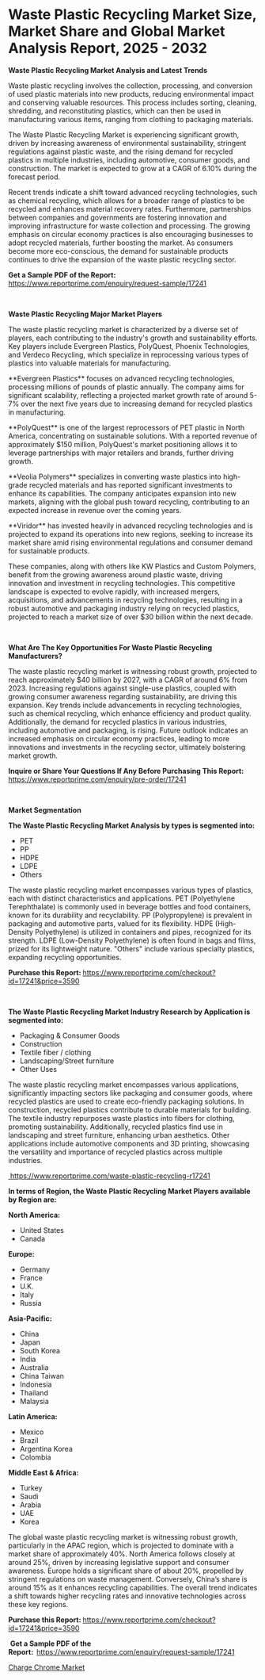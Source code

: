 <p><h1>Waste Plastic Recycling Market Size, Market Share and Global Market Analysis Report, 2025 - 2032</h1></p><p><strong>Waste Plastic Recycling Market Analysis and Latest Trends</strong></p>
<p><p>Waste plastic recycling involves the collection, processing, and conversion of used plastic materials into new products, reducing environmental impact and conserving valuable resources. This process includes sorting, cleaning, shredding, and reconstituting plastics, which can then be used in manufacturing various items, ranging from clothing to packaging materials.</p><p>The Waste Plastic Recycling Market is experiencing significant growth, driven by increasing awareness of environmental sustainability, stringent regulations against plastic waste, and the rising demand for recycled plastics in multiple industries, including automotive, consumer goods, and construction. The market is expected to grow at a CAGR of 6.10% during the forecast period. </p><p>Recent trends indicate a shift toward advanced recycling technologies, such as chemical recycling, which allows for a broader range of plastics to be recycled and enhances material recovery rates. Furthermore, partnerships between companies and governments are fostering innovation and improving infrastructure for waste collection and processing. The growing emphasis on circular economy practices is also encouraging businesses to adopt recycled materials, further boosting the market. As consumers become more eco-conscious, the demand for sustainable products continues to drive the expansion of the waste plastic recycling sector.</p></p>
<p><strong>Get a Sample PDF of the Report:&nbsp;</strong> <a href="https://www.reportprime.com/enquiry/request-sample/17241?utm_campaign=2301&utm_medium=2&utm_source=Github&utm_content=ia&utm_term=18032025&utm_id=waste-plastic-recycling">https://www.reportprime.com/enquiry/request-sample/17241</a></p>
<p>&nbsp;</p>
<p><strong>Waste Plastic Recycling Major Market Players</strong></p>
<p><p>The waste plastic recycling market is characterized by a diverse set of players, each contributing to the industry's growth and sustainability efforts. Key players include Evergreen Plastics, PolyQuest, Phoenix Technologies, and Verdeco Recycling, which specialize in reprocessing various types of plastics into valuable materials for manufacturing.</p><p>**Evergreen Plastics** focuses on advanced recycling technologies, processing millions of pounds of plastic annually. The company aims for significant scalability, reflecting a projected market growth rate of around 5-7% over the next five years due to increasing demand for recycled plastics in manufacturing.</p><p>**PolyQuest** is one of the largest reprocessors of PET plastic in North America, concentrating on sustainable solutions. With a reported revenue of approximately $150 million, PolyQuest's market positioning allows it to leverage partnerships with major retailers and brands, further driving growth.</p><p>**Veolia Polymers** specializes in converting waste plastics into high-grade recycled materials and has reported significant investments to enhance its capabilities. The company anticipates expansion into new markets, aligning with the global push toward recycling, contributing to an expected increase in revenue over the coming years.</p><p>**Viridor** has invested heavily in advanced recycling technologies and is projected to expand its operations into new regions, seeking to increase its market share amid rising environmental regulations and consumer demand for sustainable products.</p><p>These companies, along with others like KW Plastics and Custom Polymers, benefit from the growing awareness around plastic waste, driving innovation and investment in recycling technologies. This competitive landscape is expected to evolve rapidly, with increased mergers, acquisitions, and advancements in recycling technologies, resulting in a robust automotive and packaging industry relying on recycled plastics, projected to reach a market size of over $30 billion within the next decade.</p></p>
<p>&nbsp;</p>
<p><strong>What Are The Key Opportunities For Waste Plastic Recycling Manufacturers?</strong></p>
<p><p>The waste plastic recycling market is witnessing robust growth, projected to reach approximately $40 billion by 2027, with a CAGR of around 6% from 2023. Increasing regulations against single-use plastics, coupled with growing consumer awareness regarding sustainability, are driving this expansion. Key trends include advancements in recycling technologies, such as chemical recycling, which enhance efficiency and product quality. Additionally, the demand for recycled plastics in various industries, including automotive and packaging, is rising. Future outlook indicates an increased emphasis on circular economy practices, leading to more innovations and investments in the recycling sector, ultimately bolstering market growth.</p></p>
<p><strong>Inquire or Share Your Questions If Any Before Purchasing This Report:</strong> <a href="https://www.reportprime.com/enquiry/pre-order/17241?utm_campaign=2301&utm_medium=2&utm_source=Github&utm_content=ia&utm_term=18032025&utm_id=waste-plastic-recycling">https://www.reportprime.com/enquiry/pre-order/17241</a></p>
<p>&nbsp;</p>
<p><strong>Market Segmentation</strong></p>
<p><strong>The Waste Plastic Recycling Market Analysis by types is segmented into:</strong></p>
<p><ul><li>PET</li><li>PP</li><li>HDPE</li><li>LDPE</li><li>Others</li></ul></p>
<p><p>The waste plastic recycling market encompasses various types of plastics, each with distinct characteristics and applications. PET (Polyethylene Terephthalate) is commonly used in beverage bottles and food containers, known for its durability and recyclability. PP (Polypropylene) is prevalent in packaging and automotive parts, valued for its flexibility. HDPE (High-Density Polyethylene) is utilized in containers and pipes, recognized for its strength. LDPE (Low-Density Polyethylene) is often found in bags and films, prized for its lightweight nature. "Others" include various specialty plastics, expanding recycling opportunities.</p></p>
<p><strong>Purchase this Report:&nbsp;</strong><a href="https://www.reportprime.com/checkout?id=17241&price=3590&utm_campaign=2301&utm_medium=2&utm_source=Github&utm_content=ia&utm_term=18032025&utm_id=waste-plastic-recycling">https://www.reportprime.com/checkout?id=17241&price=3590</a></p>
<p>&nbsp;</p>
<p><strong>The Waste Plastic Recycling Market Industry Research by Application is segmented into:</strong></p>
<p><ul><li>Packaging & Consumer Goods</li><li>Construction</li><li>Textile fiber / clothing</li><li>Landscaping/Street furniture</li><li>Other Uses</li></ul></p>
<p><p>The waste plastic recycling market encompasses various applications, significantly impacting sectors like packaging and consumer goods, where recycled plastics are used to create eco-friendly packaging solutions. In construction, recycled plastics contribute to durable materials for building. The textile industry repurposes waste plastics into fibers for clothing, promoting sustainability. Additionally, recycled plastics find use in landscaping and street furniture, enhancing urban aesthetics. Other applications include automotive components and 3D printing, showcasing the versatility and importance of recycled plastics across multiple industries.</p></p>
<p><a href="https://www.reportprime.com/waste-plastic-recycling-r17241?utm_campaign=2301&utm_medium=2&utm_source=Github&utm_content=ia&utm_term=18032025&utm_id=waste-plastic-recycling">&nbsp;https://www.reportprime.com/waste-plastic-recycling-r17241</a></p>
<p><strong>In terms of Region, the Waste Plastic Recycling Market Players available by Region are:</strong></p>
<p>
    <p> <strong> North America: </strong>
        <ul>
            <li>United States</li>
            <li>Canada</li>
        </ul>
        </p> 
    <p> <strong> Europe: </strong>
        <ul>
            <li>Germany</li>
            <li>France</li>
            <li>U.K.</li>
            <li>Italy</li>
            <li>Russia</li>
        </ul>
        </p> 
    <p> <strong> Asia-Pacific: </strong>
        <ul>
            <li>China</li>
            <li>Japan</li>
            <li>South Korea</li>
            <li>India</li>
            <li>Australia</li>
            <li>China Taiwan</li>
            <li>Indonesia</li>
            <li>Thailand</li>
            <li>Malaysia</li>
        </ul>
        </p> 
    <p> <strong> Latin America: </strong>
        <ul>
            <li>Mexico</li>
            <li>Brazil</li>
            <li>Argentina Korea</li>
            <li>Colombia</li>
        </ul>
        </p> 
    <p> <strong> Middle East & Africa: </strong>
        <ul>
            <li>Turkey</li>
            <li>Saudi</li>
            <li>Arabia</li>
            <li>UAE</li>
            <li>Korea</li>
        </ul>
    </p>
    </p>
<p><p>The global waste plastic recycling market is witnessing robust growth, particularly in the APAC region, which is projected to dominate with a market share of approximately 40%. North America follows closely at around 25%, driven by increasing legislative support and consumer awareness. Europe holds a significant share of about 20%, propelled by stringent regulations on waste management. Conversely, China’s share is around 15% as it enhances recycling capabilities. The overall trend indicates a shift towards higher recycling rates and innovative technologies across these key regions.</p></p>
<p><strong>Purchase this Report: </strong><a href="https://www.reportprime.com/checkout?id=17241&price=3590&utm_campaign=2301&utm_medium=2&utm_source=Github&utm_content=ia&utm_term=18032025&utm_id=waste-plastic-recycling">https://www.reportprime.com/checkout?id=17241&price=3590</a></p>
<p>&nbsp;<strong>Get a Sample PDF of the Report:&nbsp;&nbsp;</strong><a href="https://www.reportprime.com/enquiry/request-sample/17241?utm_campaign=2301&utm_medium=2&utm_source=Github&utm_content=ia&utm_term=18032025&utm_id=waste-plastic-recycling">https://www.reportprime.com/enquiry/request-sample/17241</a></p>
<p><strong></strong></p>
<p><p><a href="https://github.com/kbollin866/Market-Research-Report-List-1/blob/main/charge-chrome-market.md?utm_campaign=2301&utm_medium=2&utm_source=Github&utm_content=ia&utm_term=18032025&utm_id=waste-plastic-recycling">Charge Chrome Market</a></p></p>